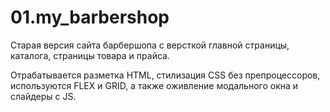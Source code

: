 # 01.my_barbershop
Старая версия сайта барбершопа с версткой главной страницы, каталога, страницы товара и прайса. 

Отрабатывается разметка HTML, стилизация CSS без препроцессоров, используются FLEX и GRID, а также оживление модального окна и слайдеры с JS.
